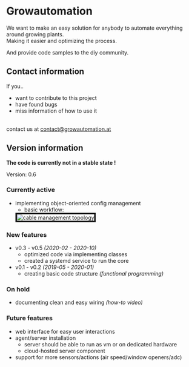 # Growautomation
We want to make an easy solution for anybody to automate everything around growing plants. <br />
Making it easier and optimizing the process.

And provide code samples to the diy community.

## Contact information
If you..
- want to contribute to this project
- have found bugs
- miss information of how to use it

<br> contact us at contact@growautomation.at

## Version information

__The code is currently not in a stable state !__

Version: 0.6

### Currently active
- implementing object-oriented config management
  - basic workflow: <br>
  <img src="https://github.com/superstes/growautomation/blob/dev/img/GaObjectCreationWorkflow.png" float="middle" border="4" alt="cable management topology">

### New features
- v0.3 - v0.5 _(2020-02 - 2020-10)_
  - optimized code via implementing classes
  - created a systemd service to run the core
- v0.1 - v0.2 _(2019-05 - 2020-01)_
  - creating basic code structure _(functional programming)_

### On hold 
- documenting clean and easy wiring _(how-to video)_

### Future features
- web interface for easy user interactions
- agent/server installation
  - server should be able to run as vm or on dedicated hardware
  - cloud-hosted server component
- support for more sensors/actions (air speed/window openers/adc)
  